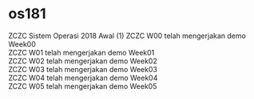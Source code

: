 # os181
ZCZC Sistem Operasi 2018 Awal (1) 
ZCZC W00 telah mengerjakan demo Week00  
ZCZC W01 telah mengerjakan demo Week01  
ZCZC W02 telah mengerjakan demo Week02  
ZCZC W03 telah mengerjakan demo Week03  
ZCZC W04 telah mengerjakan demo Week04  
ZCZC W05 telah mengerjakan demo Week05 



